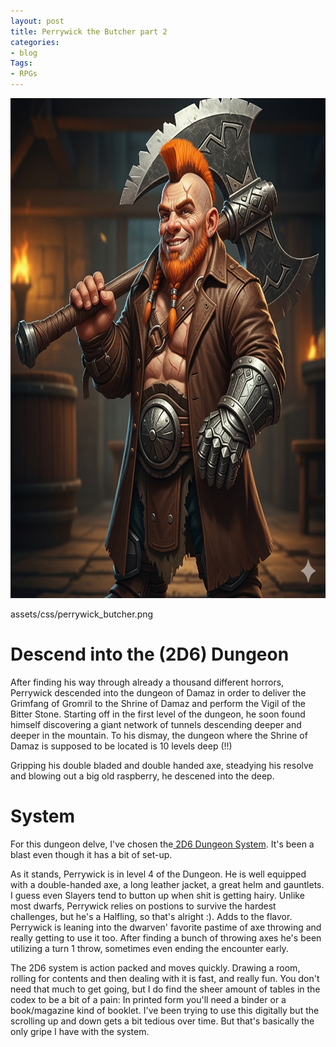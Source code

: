 ```yaml
---
layout: post
title: Perrywick the Butcher part 2
categories:
- blog
Tags:
- RPGs
---
```


<img src="https://github.com/Dreadnaughty-blip/dreadnaughty-blip.github.io/blob/master/assets/css/perrywick_butcher.png?raw=true" alt="Perrywick in 2D6 Dungeon" width="600" height="800">

assets/css/perrywick_butcher.png

<h1>Descend into the (2D6) Dungeon</h1>
After finding his way through already a thousand different horrors, Perrywick descended into the dungeon of Damaz in order to deliver the Grimfang of Gromril to the Shrine of Damaz and perform the Vigil of the Bitter Stone. 
Starting off in the first level of the dungeon, he soon found himself discovering a giant network of tunnels descending deeper and deeper in the mountain. To his dismay, the dungeon where the Shrine of Damaz is supposed to be located is 10 levels deep (!!)

Gripping his double bladed and double handed axe, steadying his resolve and blowing out a big old raspberry, he descened into the deep. 

<h1>System</h1>
For this dungeon delve, I've chosen the<a href="https://www.drivethrurpg.com/en/product/455846/2d6-dungeon-a-solo-dungeon-crawler" target="_blank" title="Find 2D6 Dungeon on DriveThruRPG"> 2D6 Dungeon System</a>. It's been a blast even though it has a bit of set-up.

As it stands, Perrywick is in level 4 of the Dungeon. He is well equipped with a double-handed axe, a long leather jacket, a great helm and gauntlets. I guess even Slayers tend to button up when shit is getting hairy. Unlike most dwarfs,
Perrywick relies on postions to survive the hardest challenges, but he's a Halfling, so that's alright :). Adds to the flavor. Perrywick is leaning into the dwarven' favorite pastime of axe throwing and really getting to use it too. After finding
a bunch of throwing axes he's been utilizing a turn 1 throw, sometimes even ending the encounter early. 

The 2D6 system is action packed and moves quickly. Drawing a room, rolling for contents and then dealing with it is fast, and really fun. You don't need that much to get going, but I do find the sheer amount of tables in the codex to be a bit of a pain: 
In printed form you'll need a binder or a book/magazine kind of booklet. I've been trying to use this digitally but the scrolling up and down gets a bit tedious over time. But that's basically the only gripe I have with the system. 

